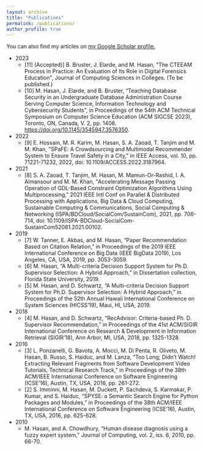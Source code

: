 ```yaml
---
layout: archive
title: "Publications"
permalink: /publications/
author_profile: true
---
```


  You can also find my articles on <u><a href="{{author.googlescholar}}">my Google Scholar profile</a>.</u>



  * 2023 
      * [11] (Accepted)] B. Bruster, J. Elarde, and M. Hasan, “The CTEEAM Process in Practice: An Evaluation of Its Role in Digital Forensics Education", Journal of Computing Sciences in Colleges. (To be published.)
      * [10] M. Hasan, J. Elarde, and B. Bruster, “Teaching Database Security in an Undergraduate Database Administration Course Serving Computer Science, Information Technology and Cybersecurity Students”, in Proceedings of the 54th ACM Technical Symposium on Computer Science Education (ACM SIGCSE 2023), Toronto, ON, Canada, V. 2, pp. 1406. https://doi.org/10.1145/3545947.3576350.
  * 2022
    * [9] E. Hossain, M. R. Karim, M. Hasan, S. A. Zaoad, T. Tanjim and M. M. Khan, "SPaFE: A Crowdsourcing and Multimodal Recommender System to Ensure Travel Safety in a City," in IEEE Access, vol. 10, pp. 71221-71232, 2022, doi: 10.1109/ACCESS.2022.3187964.
  * 2021
    * [8] S. A. Zaoad, T. Tanjim, M. Hasan, M. Mamun-Or-Rashid, I. A. Almansour and M. M. Khan, "Accelerating Message Passing Operation of GDL-Based Constraint Optimization Algorithms Using Multiprocessing," 2021 IEEE Intl Conf on Parallel \& Distributed Processing with Applications, Big Data \& Cloud Computing, Sustainable Computing \& Communications, Social Computing \& Networking (ISPA/BDCloud/SocialCom/SustainCom), 2021, pp. 706-714, doi: 10.1109/ISPA-BDCloud-SocialCom-SustainCom52081.2021.00102.
  * 2019
    * [7] W. Tanner, E. Akbas, and M. Hasan, “Paper Recommendation Based on Citation Relation,” in Proceedings of the 2019 IEEE International Conference on Big Data (IEEE BigData 2019), Los Angeles, CA, USA, 2019, pp. 3053-3059.
    * [6] M. Hasan, “A Multi-criteria Decision Support System for Ph.D. Supervisor Selection: A Hybrid Approach,” in Dissertation collection, Florida State University, 2019.
    * [5] M. Hasan, and D. Schwartz, “A Multi-criteria Decision Support System for Ph.D. Supervisor Selection: A Hybrid Approach,” in Proceedings of the 52th Annual Hawaii International Conference on System Sciences (HICSS’19), Maui, HI, USA, 2019.
  * 2018
    * [4] M. Hasan, and D. Schwartz, “RecAdvisor: Criteria-based Ph. D. Supervisor Recommendation,” in Proceedings of the 41st ACM/SIGIR International Conference on Research \& Development in Information Retrieval (SIGIR’18), Ann Arbor, MI, USA, 2018, pp. 1325-1328.
 * 2016
    * [3] L. Ponzanelli, G. Bavota, A. Mocci, M. Di Penta, R. Oliveto, M. Hasan, B. Russo, S. Haiduc, and M. Lanza, “Too Long; Didn’t Watch! Extracting Relevant Fragments from Software Development Video Tutorials, Technical Research Track,” in Proceedings of the 38th ACM/IEEE International Conference on Software Engineering (ICSE’16), Austin, TX, USA, 2016, pp. 261-272.
    * [2] S. Imminni, M. Hasan, M. Duckett, P. Sachdeva, S. Karmakar, P. Kumar, and S. Haiduc, “SPYSE: a Semantic Search Engine for Python Packages and Modules,” in Proceedings of the 38th ACM/IEEE International Conference on Software Engineering (ICSE’16), Austin, TX, USA, 2016, pp. 625-628.
  * 2010
    * M. Hasan, and A. Chowdhury, “Human disease diagnosis using a fuzzy expert system,” Journal of Computing, vol. 2, iss. 6, 2010, pp. 66-70.

    
